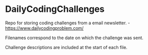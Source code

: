 # DailyCodingChallenges

Repo for storing coding challenges from a email newsletter.  - https://www.dailycodingproblem.com/

Filenames correspond to the date on which the challenge was sent.

Challenge descriptions are included at the start of each file. 


